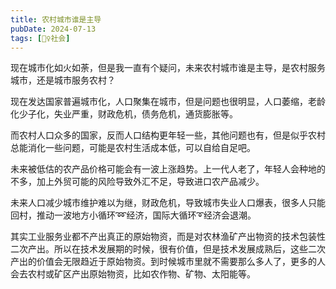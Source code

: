 ```yaml
---
title: 农村城市谁是主导
pubDate: 2024-07-13
tags: [👯‍♀️社会]
---
```


现在城市化如火如荼，但是我一直有个疑问，未来农村城市谁是主导，是农村服务城市，还是城市服务农村？

现在发达国家普遍城市化，人口聚集在城市，但是问题也很明显，人口萎缩，老龄化少子化，失业严重，财政危机，债务危机，通货膨胀等。

而农村人口众多的国家，反而人口结构更年轻一些，其他问题也有，但是似乎农村总能消化一些问题，可能是农村生活成本低，可以自给自足吧。

未来被低估的农产品价格可能会有一波上涨趋势。上一代人老了，年轻人会种地的不多，加上外贸可能的风险导致外汇不足，导致进口农产品减少。

未来人口减少城市维护难以为继，财政危机，导致城市失业人口爆表，很多人只能回村，推动一波地方小循环➿经济，国际大循环➰经济会退潮。

其实工业服务业都不产出真正的原始物资，而是对农林渔矿产出物资的技术包装性二次产出。所以在技术发展期的时候，很有价值，但是技术发展成熟后，这些二次产出的价值会无限趋近于原始物资。到时候城市里就不需要那么多人了，更多的人会去农村或矿区产出原始物资，比如农作物、矿物、太阳能等。
